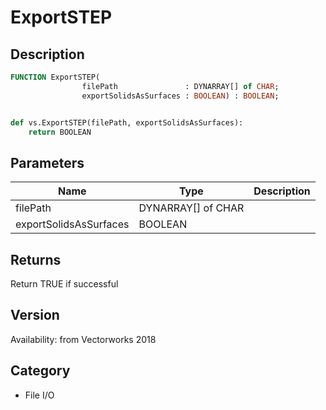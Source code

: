 # ExportSTEP

## Description
```pascal
FUNCTION ExportSTEP(
				filePath               : DYNARRAY[] of CHAR;
				exportSolidsAsSurfaces : BOOLEAN) : BOOLEAN;
```

```python

def vs.ExportSTEP(filePath, exportSolidsAsSurfaces):
    return BOOLEAN
```

## Parameters
|Name|Type|Description|
|---|---|---|
|filePath|DYNARRAY[] of CHAR||
|exportSolidsAsSurfaces|BOOLEAN||

## Returns
Return TRUE if successful

## Version
Availability: from Vectorworks 2018
## Category
* File I/O

